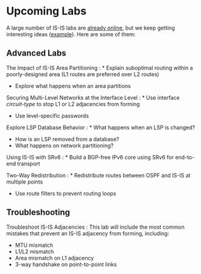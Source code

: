 # Upcoming Labs

A large number of IS-IS labs are [already online](index.md), but we keep getting interesting ideas ([example](https://github.com/bgplab/isis/issues/4)). Here are some of them:

## Advanced Labs

The Impact of IS-IS Area Partitioning
: * Explain suboptimal routing within a poorly-designed area (L1 routes are preferred over L2 routes)
  * Explore what happens when an area partitions

Securing Multi-Level Networks at the Interface Level
: * Use interface *circuit-type* to stop L1 or L2 adjacencies from forming
  * Use level-specific passwords

Explore LSP Database Behavior
: * What happens when an LSP is changed?
  * How is an LSP removed from a database?
  * What happens on network partitioning?

Using IS-IS with SRv6
: * Build a BGP-free IPv6 core using SRv6 for end-to-end transport

Two-Way Redistribution
: * Redistribute routes between OSPF and IS-IS at multiple points
  * Use route filters to prevent routing loops

## Troubleshooting

Troubleshoot IS-IS Adjacencies
: This lab will include the most common mistakes that prevent an IS-IS adjacency from forming, including:

  * MTU mismatch
  * L1/L2 mismatch
  * Area mismatch on L1 adjacency
  * 3-way handshake on point-to-point links

